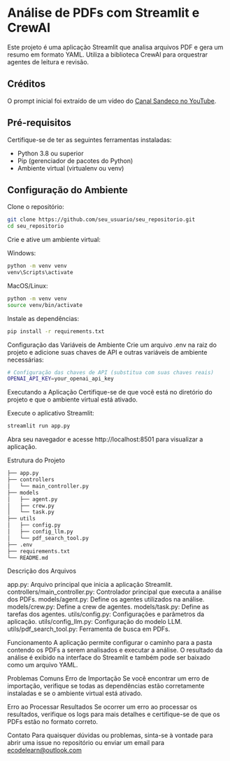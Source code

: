 # Análise de PDFs com Streamlit e CrewAI

Este projeto é uma aplicação Streamlit que analisa arquivos PDF e gera um resumo em formato YAML. Utiliza a biblioteca CrewAI para orquestrar agentes de leitura e revisão.

## Créditos

O prompt inicial foi extraído de um vídeo do [Canal Sandeco no YouTube](https://www.youtube.com/@canalsandeco).

## Pré-requisitos

Certifique-se de ter as seguintes ferramentas instaladas:

- Python 3.8 ou superior
- Pip (gerenciador de pacotes do Python)
- Ambiente virtual (virtualenv ou venv)

## Configuração do Ambiente

Clone o repositório:

```bash
git clone https://github.com/seu_usuario/seu_repositorio.git
cd seu_repositorio
```

Crie e ative um ambiente virtual:

Windows:
```cmd
python -m venv venv
venv\Scripts\activate
```

MacOS/Linux:
```bash
python -m venv venv
source venv/bin/activate
```

Instale as dependências:

```bash
pip install -r requirements.txt
```

Configuração das Variáveis de Ambiente
Crie um arquivo .env na raiz do projeto e adicione suas chaves de API e outras variáveis de ambiente necessárias:
```bash
# Configuração das chaves de API (substitua com suas chaves reais)
OPENAI_API_KEY=your_openai_api_key
```
Executando a Aplicação
Certifique-se de que você está no diretório do projeto e que o ambiente virtual está ativado.

Execute o aplicativo Streamlit:
```bash
streamlit run app.py
```
Abra seu navegador e acesse http://localhost:8501 para visualizar a aplicação.

Estrutura do Projeto
```bash
├── app.py
├── controllers
│   └── main_controller.py
├── models
│   ├── agent.py
│   ├── crew.py
│   └── task.py
├── utils
│   ├── config.py
│   ├── config_llm.py
│   └── pdf_search_tool.py
├── .env
├── requirements.txt
└── README.md
```
Descrição dos Arquivos

app.py: Arquivo principal que inicia a aplicação Streamlit.
controllers/main_controller.py: Controlador principal que executa a análise dos PDFs.
models/agent.py: Define os agentes utilizados na análise.
models/crew.py: Define a crew de agentes.
models/task.py: Define as tarefas dos agentes.
utils/config.py: Configurações e parâmetros da aplicação.
utils/config_llm.py: Configuração do modelo LLM.
utils/pdf_search_tool.py: Ferramenta de busca em PDFs.

Funcionamento
A aplicação permite configurar o caminho para a pasta contendo os PDFs a serem analisados e executar a análise. O resultado da análise é exibido na interface do Streamlit e também pode ser baixado como um arquivo YAML.

Problemas Comuns
Erro de Importação
Se você encontrar um erro de importação, verifique se todas as dependências estão corretamente instaladas e se o ambiente virtual está ativado.

Erro ao Processar Resultados
Se ocorrer um erro ao processar os resultados, verifique os logs para mais detalhes e certifique-se de que os PDFs estão no formato correto.

Contato
Para quaisquer dúvidas ou problemas, sinta-se à vontade para abrir uma issue no repositório ou enviar um email para ecodelearn@outlook.com
